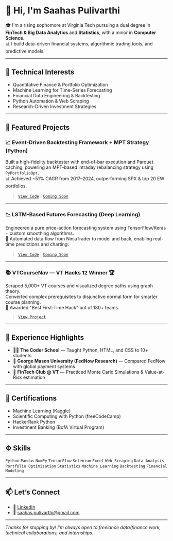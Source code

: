 # 👋 Hi, I'm Saahas Pulivarthi

🎓 I'm a rising sophomore at Virginia Tech pursuing a dual degree in **FinTech & Big Data Analytics** and **Statistics**, with a minor in **Computer Science**.  
📊 I build data-driven financial systems, algorithmic trading tools, and predictive models.

---

## 🔧 Technical Interests
- Quantitative Finance & Portfolio Optimization
- Machine Learning for Time-Series Forecasting
- Financial Data Engineering & Backtesting
- Python Automation & Web Scraping
- Research-Driven Investment Strategies

---

## 🧠 Featured Projects

### 📈 Event-Driven Backtesting Framework + MPT Strategy (Python)
Built a high-fidelity backtester with end-of-bar execution and Parquet caching, powering an MPT-based intraday rebalancing strategy using `PyPortfolioOpt`.  
📊 Achieved ~51% CAGR from 2017–2024, outperforming SPX & top 20 EW portfolios.  
> [`View Code`](#) | [`Coming Soon`](#)

---

### 📉 LSTM-Based Futures Forecasting (Deep Learning)
Engineered a pure price-action forecasting system using TensorFlow/Keras + custom smoothing algorithms.  
🔁 Automated data flow from NinjaTrader to model and back, enabling real-time predictions and charting.  
> [`View Code`](#) | [`Coming Soon`](#)

---

### 📚 VTCourseNav — VT Hacks 12 Winner 🏆
Scraped 5,000+ VT courses and visualized degree paths using graph theory.  
Converted complex prerequisites to disjunctive normal form for smarter course planning.  
🥇 Awarded "Best First-Time Hack" out of 180+ teams.  
> [`View Project`](#)

---

## 💼 Experience Highlights
- 🧑‍🏫 **The Coder School** — Taught Python, HTML, and CSS to 10+ students
- 🧪 **George Mason University (FedNow Research)** — Compared FedNow with global payment systems
- 🧠 **FinTech Club @ VT** — Practiced Monte Carlo Simulations & Value-at-Risk estimation

---

## 📜 Certifications
- Machine Learning (Kaggle)
- Scientific Computing with Python (freeCodeCamp)
- HackerRank Python
- Investment Banking (BofA Virtual Program)

---

## ⚙️ Skills
`Python` `Pandas` `NumPy` `TensorFlow` `Selenium` `Excel` `Web Scraping` `Data Analysis`  
`Portfolio Optimization` `Statistics` `Machine Learning` `Backtesting` `Financial Modeling`

---

## 📫 Let’s Connect
- 💼 [LinkedIn](https://linkedin.com/in/saahas-pulivarthi)
- 📧 saahas.pulivarthi@gmail.com

---

_Thanks for stopping by! I’m always open to freelance data/finance work, technical collaborations, and internships._


<!---
Corrupt-Potato/Corrupt-Potato is a ✨ special ✨ repository because its `README.md` (this file) appears on your GitHub profile.
You can click the Preview link to take a look at your changes.
--->
